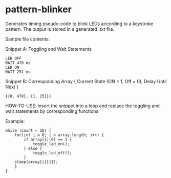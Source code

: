 # pattern-blinker
Generates timing pseudo-code to blink LEDs according to a keystroke pattern.
The output is stored in a generated .txt file.

Sample file contents:

Snippet A: Toggling and Wait Statements
```
LED OFF
WAIT 478 ms
LED ON
WAIT 251 ms
```

Snippet B: Corresponding Array { Current State (ON = 1, Off = 0), Delay Until Next }
```
{{0, 478}, {1, 251}}
```

HOW-TO-USE: insert the snippet into a loop and replace the toggling and wait statements by corresponding functions

Example:
```
while (count < 10) {
	for(int i = 0; i < array.length; i++) {
		if array[i][0] == 1 {
			toggle_led_on();
		} else {
			toggle_led_off();
		}
	sleep(array[i][1]);
	}
}
```
